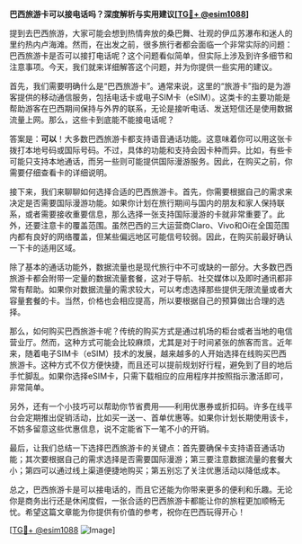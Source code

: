 **巴西旅游卡可以接电话吗？深度解析与实用建议[[TG💪+ @esim1088](https://t.me/s/esim1088)]**

提到去巴西旅游，大家可能会想到热情奔放的桑巴舞、壮观的伊瓜苏瀑布和迷人的里约热内卢海滩。然而，在出发之前，很多旅行者都会面临一个非常实际的问题：巴西旅游卡是否可以接打电话呢？这个问题看似简单，但实际上涉及到许多细节和注意事项。今天，我们就来详细解答这个问题，并为你提供一些实用的建议。

首先，我们需要明确什么是“巴西旅游卡”。通常来说，这里的“旅游卡”指的是为游客提供的移动通信服务，包括电话卡或电子SIM卡（eSIM）。这类卡的主要功能是帮助游客在巴西期间保持与外界的联系，无论是接听电话、发送短信还是使用数据流量上网。那么，这些卡到底能不能接电话呢？

答案是：**可以**！大多数巴西旅游卡都支持语音通话功能。这意味着你可以用这张卡拨打本地号码或国际号码。不过，具体的功能和支持会因卡种而异。比如，有些卡可能只支持本地通话，而另一些则可能提供国际漫游服务。因此，在购买之前，你需要仔细查看卡的详细说明。

接下来，我们来聊聊如何选择合适的巴西旅游卡。首先，你需要根据自己的需求来决定是否需要国际漫游功能。如果你计划在旅行期间与国内的朋友和家人保持联系，或者需要接收重要信息，那么选择一张支持国际漫游的卡就非常重要了。此外，还要注意卡的覆盖范围。虽然巴西的三大运营商Claro、Vivo和Oi在全国范围内都有良好的网络覆盖，但某些偏远地区可能信号较弱。因此，在购买前最好确认一下卡的适用区域。

除了基本的通话功能外，数据流量也是现代旅行中不可或缺的一部分。大多数巴西旅游卡都会附带一定量的数据流量套餐，这对于导航、社交媒体以及即时通讯都非常有帮助。如果你对数据流量的需求较大，可以考虑选择那些提供无限流量或者大容量套餐的卡。当然，价格也会相应提高，所以要根据自己的预算做出合理的选择。

那么，如何购买巴西旅游卡呢？传统的购买方式是通过机场的柜台或者当地的电信营业厅。然而，这种方式可能会比较麻烦，尤其是对于时间紧张的旅客而言。近年来，随着电子SIM卡（eSIM）技术的发展，越来越多的人开始选择在线购买巴西旅游卡。这种方式不仅方便快捷，而且还可以提前规划好行程，避免到了目的地后手忙脚乱。如果你选择eSIM卡，只需下载相应的应用程序并按照指示激活即可，非常简单。

另外，还有一个小技巧可以帮助你节省费用——利用优惠券或折扣码。许多在线平台会定期推出促销活动，比如买一送一、首单优惠等。如果你计划长期使用该卡，不妨多留意这些优惠信息，说不定能省下一笔不小的开销。

最后，让我们总结一下选择巴西旅游卡的关键点：首先要确保卡支持语音通话功能；其次要根据自己的需求选择是否需要国际漫游；第三要注意数据流量的套餐大小；第四可以通过线上渠道便捷地购买；第五别忘了关注优惠活动以降低成本。

总之，巴西旅游卡是可以接电话的，而且它还能为你带来更多的便利和乐趣。无论你是商务出行还是休闲度假，一张合适的巴西旅游卡都能让你的旅程更加顺畅无忧。希望这篇文章能为你提供有价值的参考，祝你在巴西玩得开心！

[[TG💪+ @esim1088](https://t.me/s/esim1088) ![Image](https://i.postimg.cc/4NQfJmqS/Snipaste-2025-05-13-00-14-12.png)]